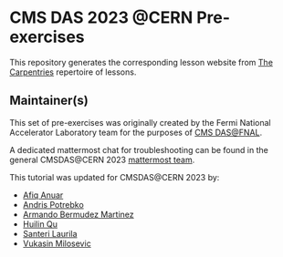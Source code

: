 # CMS DAS 2023 @CERN Pre-exercises

This repository generates the corresponding lesson website from [The Carpentries](https://carpentries.org/) repertoire of lessons.

## Maintainer(s)

This set of pre-exercises was originally created by the Fermi National Accelerator Laboratory team for the purposes of [CMS DAS@FNAL](https://github.com/FNALLPC/cms-das-pre-exercises).

A dedicated mattermost chat for troubleshooting can be found in the general CMSDAS@CERN 2023 [mattermost team](https://mattermost.web.cern.ch/cmsdascern2023/channels/pre-exercises).

This tutorial was updated for CMSDAS@CERN 2023 by:

* [Afiq Anuar](mailto:)
* [Andris Potrebko](mailto:)
* [Armando Bermudez Martinez](mailto:)
* [Huilin Qu](mailto:)
* [Santeri Laurila](mailto:)
* [Vukasin Milosevic](mailto:vukasin.milosevic@cern.ch)
